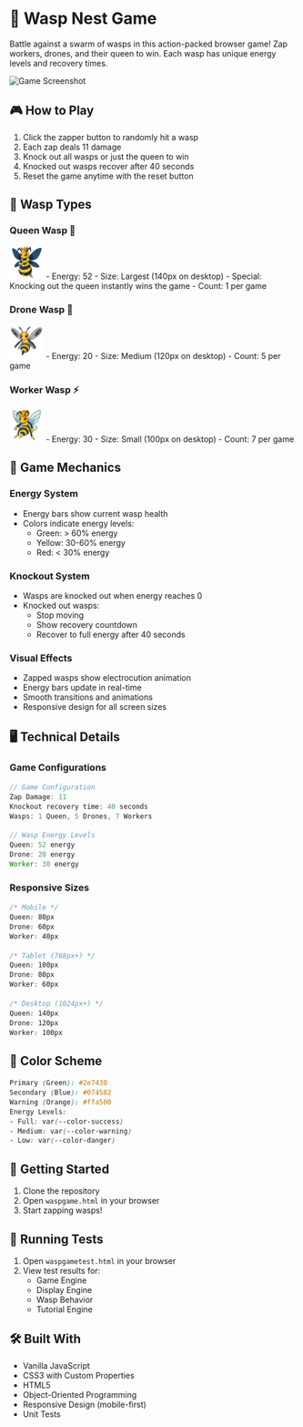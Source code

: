 # 🐝 Wasp Nest Game

Battle against a swarm of wasps in this action-packed browser game! Zap workers, drones, and their queen to win. Each wasp has unique energy levels and recovery times.

![Game Screenshot](./assets/img/screenshot.png)

## 🎮 How to Play

1. Click the zapper button to randomly hit a wasp
2. Each zap deals 11 damage
3. Knock out all wasps or just the queen to win
4. Knocked out wasps recover after 40 seconds
5. Reset the game anytime with the reset button

## 🐝 Wasp Types

### Queen Wasp 👑

<img src="./assets/img/wasps/queen.png" width="60" alt="Queen Wasp">
- Energy: 52
- Size: Largest (140px on desktop)
- Special: Knocking out the queen instantly wins the game
- Count: 1 per game

### Drone Wasp 🔷

<img src="./assets/img/wasps/drone.png" width="60" alt="Drone Wasp">
- Energy: 20
- Size: Medium (120px on desktop)
- Count: 5 per game

### Worker Wasp ⚡

<img src="./assets/img/wasps/worker.png" width="60" alt="Worker Wasp">
- Energy: 30
- Size: Small (100px on desktop)
- Count: 7 per game

## 🎯 Game Mechanics

### Energy System

- Energy bars show current wasp health
- Colors indicate energy levels:
  - Green: > 60% energy
  - Yellow: 30-60% energy
  - Red: < 30% energy

### Knockout System

- Wasps are knocked out when energy reaches 0
- Knocked out wasps:
  - Stop moving
  - Show recovery countdown
  - Recover to full energy after 40 seconds

### Visual Effects

- Zapped wasps show electrocution animation
- Energy bars update in real-time
- Smooth transitions and animations
- Responsive design for all screen sizes

## 🖥️ Technical Details

### Game Configurations

```javascript
// Game Configuration
Zap Damage: 11
Knockout recovery time: 40 seconds
Wasps: 1 Queen, 5 Drones, 7 Workers

// Wasp Energy Levels
Queen: 52 energy
Drone: 20 energy
Worker: 30 energy
```

### Responsive Sizes

```css
/* Mobile */
Queen: 80px
Drone: 60px
Worker: 40px

/* Tablet (768px+) */
Queen: 100px
Drone: 80px
Worker: 60px

/* Desktop (1024px+) */
Queen: 140px
Drone: 120px
Worker: 100px
```

## 🎨 Color Scheme

```css
Primary (Green): #2e7430
Secondary (Blue): #074582
Warning (Orange): #ffa500
Energy Levels:
- Full: var(--color-success)
- Medium: var(--color-warning)
- Low: var(--color-danger)
```

## 🚀 Getting Started

1. Clone the repository
2. Open `waspgame.html` in your browser
3. Start zapping wasps!

## 🧪 Running Tests

1. Open `waspgametest.html` in your browser
2. View test results for:
   - Game Engine
   - Display Engine
   - Wasp Behavior
   - Tutorial Engine

## 🛠️ Built With

- Vanilla JavaScript
- CSS3 with Custom Properties
- HTML5
- Object-Oriented Programming
- Responsive Design (mobile-first)
- Unit Tests
